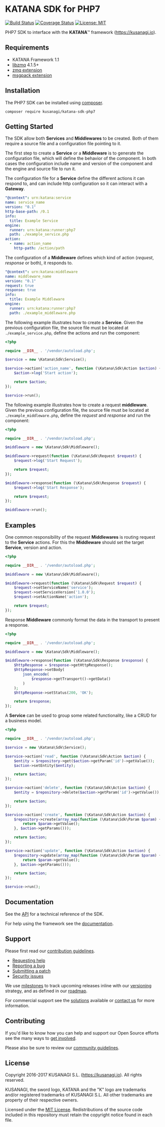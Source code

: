 KATANA SDK for PHP7
=========================

[![Build Status](https://travis-ci.org/kusanagi/katana-sdk-php7.svg?branch=master)](https://travis-ci.org/kusanagi/katana-sdk-php7)
[![Coverage Status](https://coveralls.io/repos/github/kusanagi/katana-sdk-php7/badge.svg?branch=master)](https://coveralls.io/github/kusanagi/katana-sdk-php7?branch=master)
[![License: MIT](https://img.shields.io/badge/License-MIT-blue.svg)](https://opensource.org/licenses/MIT)

PHP7 SDK to interface with the **KATANA**™ framework (https://kusanagi.io).

Requirements
------------

* KATANA Framework 1.1
* [libzmq](http://zeromq.org) 4.1.5+
* [zmq extension](https://github.com/mkoppanen/php-zmq)
* [msgpack extension](https://github.com/msgpack/msgpack-php)

Installation
------------

The PHP7 SDK can be installed using [composer](https://getcomposer.org/).

```
composer require kusanagi/katana-sdk-php7
```

Getting Started
---------------

The SDK allow both **Services** and **Middlewares** to be created. Both of them require a source file and a configuration file pointing to it.

The first step to create a **Service** or a **Middleware** is to generate the configuration file, which will define the behavior of the component. In both cases the configuration include name and version of the component and the engine and source file to run it.

The configuration file for a **Service** define the different actions it can respond to, and can include http configuration so it can interact with a **Gateway**.

```yaml
"@context": urn:katana:service
name: service_name
version: "0.1"
http-base-path: /0.1
info:
  title: Example Service
engine:
  runner: urn:katana:runner:php7
  path: ./example_service.php
action:
  - name: action_name
    http-path: /action/path
```

The configuration of a **Middleware** defines which kind of action (*request*, *response* or both), it responds to.

```yaml
"@context": urn:katana:middleware
name: middleware_name
version: "0.1"
request: true
response: true
info:
  title: Example Middleware
engine:
  runner: urn:katana:runner:php7
  path: ./example_middleware.php
```

The following example illustrates how to create a **Service**. Given the previous configuration file, the source file must be located at `./example_service.php`, define the actions and run the component:

```php
<?php

require __DIR__ . '/vendor/autoload.php';

$service = new \Katana\Sdk\Service();

$service->action('action_name', function (\Katana\Sdk\Action $action) {
    $action->log('Start action');

    return $action;
});

$service->run();
```

The following example illustrates how to create a request **middleware**. Given the previous configuration file, the source file must be located at `./example_middleware.php`, define the *request* and *response* and run the component:

```php
<?php

require __DIR__ . '/vendor/autoload.php';

$middleware = new \Katana\Sdk\Middleware();

$middleware->request(function (\Katana\Sdk\Request $request) {
    $request->log('Start Request');

    return $request;
});

$middleware->response(function (\Katana\Sdk\Response $request) {
    $request->log('Start Response');

    return $request;
});

$middleware->run();
```

Examples
--------

One common responsibility of the request **Middlewares** is routing request to the **Service** actions. For this the **Middleware** should set the target **Service**, version and action.

```php
<?php

require __DIR__ . '/vendor/autoload.php';

$middleware = new \Katana\Sdk\Middleware();

$middleware->request(function (\Katana\Sdk\Request $request) {
    $request->setServiceName('service');
    $request->setServiceVersion('1.0.0');
    $request->setActionName('action');

    return $request;
});
```

Response **Middleware** commonly format the data in the transport to present a response.

```php
<?php

require __DIR__ . '/vendor/autoload.php';

$middleware = new \Katana\Sdk\Middleware();

$middleware->response(function (\Katana\Sdk\Response $response) {
    $httpResponse = $response->getHttpResponse();
    $httpResponse->setBody(
        json_encode(
            $response->getTransport()->getData()
        )
    );
    $httpResponse->setStatus(200, 'OK');

    return $response;
});
```

A **Service** can be used to group some related functionality, like a CRUD for a business model.

```php
<?php

require __DIR__ . '/vendor/autoload.php';

$service = new \Katana\Sdk\Service();

$service->action('read', function (\Katana\Sdk\Action $action) {
    $entity = $repository->get($action->getParam('id')->getValue());
    $action->setEntity($entity);

    return $action;
});

$service->action('delete', function (\Katana\Sdk\Action $action) {
    $entity = $repository->delete($action->getParam('id')->getValue());

    return $action;
});

$service->action('create', function (\Katana\Sdk\Action $action) {
    $repository->create(array_map(function (\Katana\Sdk\Param $param) {
        return $param->getValue();
    }, $action->getParams()));

    return $action;
});

$service->action('update', function (\Katana\Sdk\Action $action) {
    $repository->update(array_map(function (\Katana\Sdk\Param $param) {
        return $param->getValue();
    }, $action->getParams()));

    return $action;
});

$service->run();
```

Documentation
-------------

See the [API](https://app.kusanagi.io#katana/docs/sdk) for a technical reference of the SDK.

For help using the framework see the [documentation](https://app.kusanagi.io#katana/docs).

Support
-------

Please first read our [contribution guidelines](https://app.kusanagi.io#katana/open-source/contributing).

* [Requesting help](https://app.kusanagi.io#katana/open-source/help)
* [Reporting a bug](https://app.kusanagi.io#katana/open-source/bug)
* [Submitting a patch](https://app.kusanagi.io#katana/open-source/patch)
* [Security issues](https://app.kusanagi.io#katana/open-source/security)

We use [milestones](https://github.com/kusanagi/katana-sdk-php7/milestones) to track upcoming releases inline with our [versioning](https://app.kusanagi.io#katana/docs/framework/versions) strategy, and as defined in our [roadmap](https://app.kusanagi.io#katana/docs/framework/roadmap).

For commercial support see the [solutions](https://kusanagi.io/solutions) available or [contact us](https://kusanagi.io/contact) for more information.

Contributing
------------

If you'd like to know how you can help and support our Open Source efforts see the many ways to [get involved](https://app.kusanagi.io#katana/open-source).

Please also be sure to review our [community guidelines](https://app.kusanagi.io#katana/open-source/conduct).

License
-------

Copyright 2016-2017 KUSANAGI S.L. (https://kusanagi.io). All rights reserved.

KUSANAGI, the sword logo, KATANA and the "K" logo are trademarks and/or registered trademarks of KUSANAGI S.L. All other trademarks are property of their respective owners.

Licensed under the [MIT License](https://app.kusanagi.io#katana/open-source/license). Redistributions of the source code included in this repository must retain the copyright notice found in each file.
